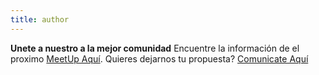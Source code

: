 ```yaml
---
title: author
---
```


**Unete a nuestro a la mejor comunidad** Encuentre la información de el proximo [MeetUp Aquí](https://www.meetup.com/Maldonado-New-Technology-Meetup). Quieres dejarnos tu propuesta? [Comunicate Aquí](/contact) 
